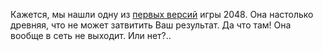 Кажется, мы нашли одну из <a href="static/16384.bat">первых версий</a> игры 2048. Она настолько древняя, что не может затвитить Ваш результат. Да что там! Она вообще в сеть не выходит. Или нет?..
